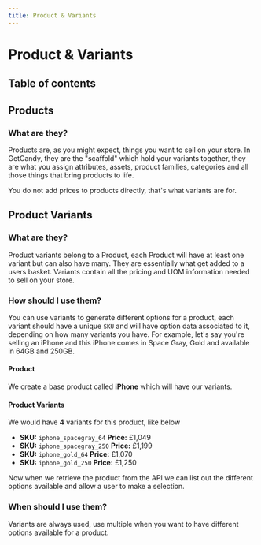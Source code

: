 ```yaml
---
title: Product & Variants
---
```


# Product & Variants

## Table of contents

## Products

### What are they?

Products are, as you might expect, things you want to sell on your store. In GetCandy, they are the "scaffold" which hold your variants together, they are what you assign attributes, assets, product families, categories and all those things that bring products to life.

You do not add prices to products directly, that's what variants are for.

## Product Variants

### What are they?

Product variants belong to a Product, each Product will have at least one variant but can also have many. They are essentially what get added to a users basket. Variants contain all the pricing and UOM information needed to sell on your store.

### How should I use them?

You can use variants to generate different options for a product, each variant should have a unique `SKU` and will have option data associated to it, depending on how many variants you have. For example, let's say you're selling an iPhone and this iPhone comes in Space Gray, Gold and available in 64GB and 250GB.

#### Product
We create a base product called **iPhone** which will have our variants.

#### Product Variants

We would have **4** variants for this product, like below

- **SKU:** `iphone_spacegray_64` **Price:** £1,049
- **SKU:** `iphone_spacegray_250` **Price:** £1,199
- **SKU:** `iphone_gold_64` **Price:** £1,070
- **SKU:** `iphone_gold_250` **Price:** £1,250

Now when we retrieve the product from the API we can list out the different options available and allow a user to make a selection.

### When should I use them?

Variants are always used, use multiple when you want to have different options available for a product.